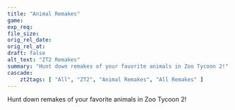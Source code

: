 ```yaml
---
title: "Animal Remakes"
game:
exp_req: 
file_size: 
orig_rel_date:
orig_rel_at:
draft: false
alt_text: "ZT2 Remakes"
summary: "Hunt down remakes of your favorite animals in Zoo Tycoon 2!"
cascade:
    zt2tags: [ "All", "ZT2", "Animal Remakes", "All Remakes" ]
---
```


Hunt down remakes of your favorite animals in Zoo Tycoon 2!